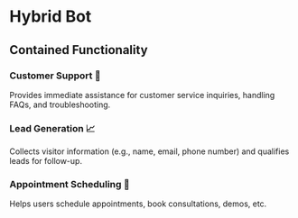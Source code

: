 # **Hybrid Bot**

## **Contained Functionality**

### **Customer Support** 🤝  
Provides immediate assistance for customer service inquiries, handling FAQs, and troubleshooting.

### **Lead Generation** 📈  
Collects visitor information (e.g., name, email, phone number) and qualifies leads for follow-up.

### **Appointment Scheduling** 📅  
Helps users schedule appointments, book consultations, demos, etc.
